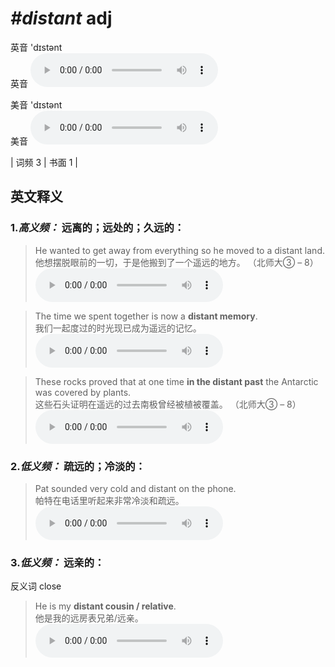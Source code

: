 # ***\#distant*** adj
英音 'dɪstənt  
英音
<audio src="./media/distant-B.aac" controls="controls"></audio>

美音 'dɪstənt  
美音
<audio src="./media/distant .aac" controls="controls"></audio>



| 词频 3 | 书面 1 |  

英文释义
---
### 1.*高义频：* **远离的；远处的；久远的：**  

 > He wanted to get away from everything so he moved to a distant land.   
 > 他想摆脱眼前的一切，于是他搬到了一个遥远的地方。  （北师大③ – 8）  
<audio src="./media/distant-2 .aac" controls="controls"></audio>

 > The time we spent together is now a **distant memory**.  
 > 我们一起度过的时光现已成为遥远的记忆。    
<audio src="./media/distant-101_AAC.aac" controls="controls"></audio>

 > These rocks proved that at one time **in the distant past** the Antarctic was covered by plants.    
 > 这些石头证明在遥远的过去南极曾经被植被覆盖。  （北师大③ – 8）  
<audio src="./media/distant-3 .aac" controls="controls"></audio>

### 2.*低义频：* **疏远的；冷淡的：**  

 > Pat sounded very cold and distant on the phone.  
 > 帕特在电话里听起来非常冷淡和疏远。    
<audio src="./media/distant-102_AAC.aac" controls="controls"></audio>

### 3.*低义频：* **远亲的：**  
反义词 close 

 > He is my **distant cousin / relative**.  
 > 他是我的远房表兄弟/远亲。    
<audio src="./media/distant-103_AAC.aac" controls="controls"></audio>


